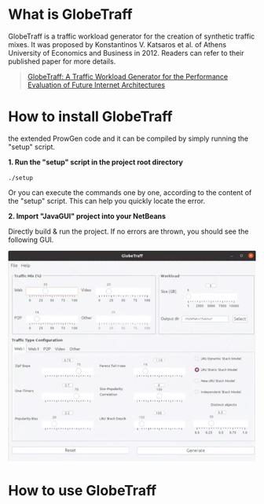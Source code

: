 # What is GlobeTraff
GlobeTraff is a traffic workload generator for the creation of synthetic traffic mixes. It was proposed by Konstantinos V. Katsaros et al. of Athens University of Economics and Business in 2012. Readers can refer to their published paper for more details.

> [GlobeTraff: A Traffic Workload Generator for the Performance Evaluation of Future Internet Architectures](https://ieeexplore.ieee.org/document/6208742)


# How to install GlobeTraff
 the extended ProwGen code and it can be compiled by simply running the "setup" script. 

**1. Run the "setup" script in the project root directory**

`./setup`

Or you can execute the commands one by one, according to the content of the "setup" script. This can help you quickly locate the error.

**2. Import "JavaGUI" project into your NetBeans**

Directly build & run the project. If no errors are thrown, you should see the following GUI.

![](JavaGUI/src/globetraff/resources/globetraff-gui.png)


# How to use GlobeTraff

